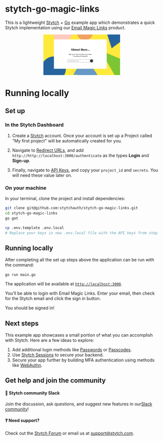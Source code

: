 # stytch-go-magic-links

This is a lightweight [Stytch](https://stytch.com) + [Go](https://nextjs.org/) example app which demonstrates a quick Stytch implementation using our [Email Magic Links](https://stytch.com/docs/guides/magic-links/email-magic-links/api) product.

<p align="center"><img src="./public/example-app-image.png" alt="stytch" width="50%"/></p>

# Running locally

## Set up

### In the Stytch Dashboard

1. Create a [Stytch](https://stytch.com/) account. Once your account is set up a Project called "My first project" will be automatically created for you.

2. Navigate to [Redirect URLs](https://stytch.com/dashboard/redirect-urls), and add `http://http://localhost:3000/authenticate` as the types **Login** and **Sign-up**.

3. Finally, navigate to [API Keys](https://stytch.com/dashboard/api-keys), and copy your `project_id` and `secrets`. You will need these value later on.

### On your machine

In your terminal, clone the project and install dependencies:

```bash
git clone git@github.com:stytchauth/stytch-go-magic-links.git
cd stytch-go-magic-links
go get
```

```bash
cp .env.template .env.local
# Replace your keys in new .env.local file with the API keys from step 3 above
```

## Running locally

After completing all the set up steps above the application can be run with the command:

```go run main.go```

The application will be available at [`http://localhost:3000`](http://localhost:3000).
 
You'll be able to login with Email Magic Links. Enter your email, then check for the Stytch email and click the sign in button.

You should be signed in!

## Next steps

This example app showcases a small portion of what you can accomplish with Stytch. Here are a few ideas to explore:

1. Add additional login methods like [Passwords](https://stytch.com/docs/guides/passwords/api) or [Passcodes](https://stytch.com/docs/guides/passcodes/api).
2. Use [Stytch Sessions](https://stytch.com/docs/sessions) to secure your backend.
3. Secure your app further by building MFA authentication using methods like [WebAuthn](https://stytch.com/docs/guides/webauthn/api).


## Get help and join the community

#### :speech_balloon: Stytch community Slack

Join the discussion, ask questions, and suggest new features in our ​[Slack community](https://join.slack.com/t/stytch/shared_invite/zt-nil4wo92-jApJ9Cl32cJbEd9esKkvyg)!

#### :question: Need support?

Check out the [Stytch Forum](https://forum.stytch.com/) or email us at [support@stytch.com](mailto:support@stytch.com).
